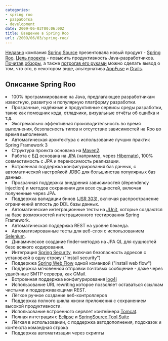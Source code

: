 ```yaml
---
categories:
- spring roo
- разработка
- development
date: 2009-06-03T00:06:00Z
title: Введение в Spring Roo
url: /2009/06/03/spring-roo/
---
```


<a href="http://blog.springsource.com/2009/05/01/roo-part-1/">Недавно</a> компания <a href="http://springsource.com/">Spring Source</a> презентовала новый продукт - <a href="http://www.springsource.org/roo">Spring Roo</a>. <a href="http://jira.springframework.org/browse/ROO-1">Цель проекта</a> - повысить продуктивность Java-разработчиков. <a href="http://stsmedia.net/introducing-spring-roo/">Почитав</a> <a href="http://stsmedia.net/introducing-spring-roo-part-2-security-jms-email-support/">обзоры</a>, а также <a href="http://blog.springsource.com/2009/05/27/roo-part-2/">потрогав его руками</a> можно сделать вывод о том, что это, в некотором виде, альтернатива <a href="http://appfuse.org/">AppFuse</a> и <a href="http://grails.codehaus.org/">Grails</a>.

<h2>Описание Spring Roo</h2><li>100% программирование на Java, предлагающее разработчикам известную, развитую и популярную платформу разработки.</li><li>Прозрачные, надёжные и продуктивные сервисы среды разработки, такие как помощник кода, отладчики, визуальные отчёты об ошибка и т.д.</li><li>Экстремально эффективная производительность во время выполнения, безопасность типов и отсутствие зависимостей на Roo во время выполнения.</li><li>Автоматическая архитектура с использование лучших практик Spring Framework 3
</li><li>Структура проекта основана на <a href="http://maven.apache.org/">Maven2</a>.</li><li>Работа с БД основана на <a href="http://java.sun.com/javaee/technologies/entapps/persistence.jsp">JPA</a> (например, через <a href="http://www.hibernate.org/">Hibernate</a>), 100% совместимость с JPA и переносимость реализации.</li><li>Встроенная поддержка конфигурирования баз данных, с автоматической настройкой JDBC для большинства популярных баз данных.</li><li>Прозрачная поддержка внедрения зависимостей (dependency injection) и методов сохранения для всех сущностей, включая полученные через JPA.</li><li>Поддержка валидации бинов (<a href="http://jcp.org/en/jsr/detail?id=303">JSR 303</a>), включая распространение ограничений вплость до DDL базы данных.</li><li>Автоматические интеграционные тесты на <a href="http://junit.org">JUnit</a>, которые создаются на базе возможностей интеграционного тестирования Spring Framework.</li><li>Автоматическая поддержка REST на уровне бэкэнда.</li><li>Автоматизированные тесты для веб-слоя с использованием <a href="http://seleniumhq.org/">Selenium</a>.</li><li>Динамическое создание finder-методов на JPA QL для сущностей безо всякого кодирования.</li><li>Интеграция <a href="http://static.springsource.org/spring-security/site/">Spring Security</a>, включая безопасность адресов с установкой в одну строку ("install security")
</li><li>Поддеркжа <a href="http://www.springsource.org/webflow">Spring Web Flow</a> одной командой ("install web flow")</li><li>Поддержка мгновенной отправки почтовых сообщение - даже через удалённые SMTP сервера, как GMail.</li><li>Встроенная поддержка конфигурирования <a href="http://logging.apache.org/log4j">log4j</a></li><li>Использование URL rewriting которое позволяет оставаться ссылкам чистыми и поддерживающими REST.
</li><li>Лёгкое ручное создание веб-контроллеров</li><li>Поддержка полного цикла жизни приложения с сохранением высокой продуктивности.</li><li>Использование встроенного сервлет контейнера <a href="http://tomcat.apache.org">Tomcat</a>.</li><li>Полная интеграция с <a href="http://eclipse.org">Eclipse</a> и <a href="http://www.springsource.com/products/sts">SpringSource Tool Suite</a></li><li>Лёгкая в использовании, с поддержка автодополнения, подсказок и контекста командная строка</li><li>Поддержка автоматизации через скрипты</li>
